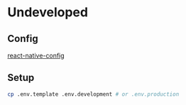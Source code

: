# Undeveloped

## Config
[react-native-config](https://github.com/luggit/react-native-config)

## Setup
```zsh
cp .env.template .env.development # or .env.production
```
